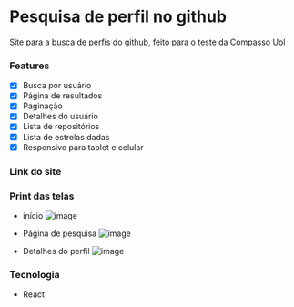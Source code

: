 # Pesquisa de perfil no github
Site para a busca de perfis do github, feito para o teste da Compasso Uol

### Features

- [x] Busca por usuário
- [x] Página de resultados
- [x] Paginação
- [x] Detalhes do usuário
- [x] Lista de repositórios
- [x] Lista de estrelas dadas
- [x] Responsivo para tablet e celular

### Link do site


### Print das telas
- início
![image](https://user-images.githubusercontent.com/76170319/123593543-035eb680-d7c5-11eb-9c49-54af59281230.png)

- Página de pesquisa
![image](https://user-images.githubusercontent.com/76170319/123593613-183b4a00-d7c5-11eb-971a-be7203a8f491.png)

- Detalhes do perfil
![image](https://user-images.githubusercontent.com/76170319/123593683-3143fb00-d7c5-11eb-91df-cf8447e12550.png)

### Tecnologia
- React

